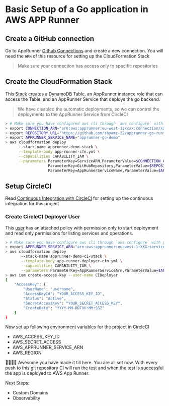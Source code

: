 # Basic Setup of a Go application in AWS APP Runner

## Create a GitHub connection

Go to AppRunner [Github Connections] and create a new connection. You will need the `ARN` of this resource for setting up
the CloudFormation Stack

> Make sure your connection has access only to specific repositories

## Create the CloudFormation Stack

This [Stack](app-runner-cfn.yml) creates a DynamoDB Table, an AppRunner instance role that can access the Table, and an AppRunner Service
that deploys the go backend. 

> We have disabled the automatic deployments, so we can control the deployments to the AppRunner Service from CircleCI

```bash
> # Make sure you have configured aws cli through `aws configure` with proper credentials
> export CONNECTION_ARN="arn:aws:apprunner:eu-west-1:xxxx:connection/xxx/xxx" # <- Copy this from connection created above
> export REPOSITORY_URL="https://github.com/shyamz-22/apprunner-go-runtime-app"
> export APPRUNNER_SERVICE_NAME="apprunner-go-demo"
> aws cloudformation deploy
      --stack-name apprunner-demo-stack \
      --template-body app-runner-cfn.yml \
      --capabilities CAPABILITY_IAM \
      --parameters ParameterKey=ServiceARN,ParameterValue=$CONNECTION_ARN \
                   ParameterKey=GitHubRepository,ParameterValue=$REPOSITORY_URL \
                   ParameterKey=AppRunnerServiceName,ParameterValue=$APPRUNNER_SERVICE_NAME
```

## Setup CircleCI

Read [Continuous Integration with CircleCI] for setting up the continuous integration for this project

### Create CircleCI Deployer User
This [user](app-runner-deployer-cfn.yml) has an attached policy with permission only to start deployment and read only permissions for listing services and operations.

```bash
> # Make sure you have configure aws cli through `aws configure` with proper credentials
> export APPRUNNER_SERVICE_ARN="arn:aws:apprunner:eu-west-1:XXX:service/xxx/xxx" # <- Copy this from service created above
> aws cloudformation deploy
       --stack-name apprunner-demo-ci-stack \
       --template-body app-runner-deployer-cfn.yml \
       --capabilities CAPABILITY_IAM \
       --parameters ParameterKey=AppRunnerServiceArn,ParameterValue=$APPRUNNER_SERVICE_ARN
> aws iam create-access-key --user-name CIDeployer
{
    "AccessKey": {
        "UserName": "username",
        "AccessKeyId": "YOUR_ACCESS_KEY_ID",
        "Status": "Active",
        "SecretAccessKey": "YOUR_SECRET_ACCESS_KEY",
        "CreateDate": "YYYY-MM-DDTHH:MM:SSZ"
    }
}
```
Now set up following environment variables for the project in CircleCI

- AWS_ACCESS_KEY_ID
- AWS_SECRET_ACCESS
- AWS_APPRUNNER_SERVICE_ARN
- AWS_REGION

🥳💃💃🥳 Awesome you have made it till here. You are all set now. With every push to this git repository
CI will run the test and when the test is successful the app is deployed to AWS App Runner.

Next Steps:
- Custom Domains
- Observability

[Github Connections]: https://eu-west-1.console.aws.amazon.com/apprunner/home?region=eu-west-1#/connections
[Continuous Integration with CircleCI]: https://circleci.com/blog/setting-up-continuous-integration-with-github/